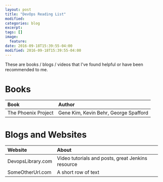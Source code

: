 ```yaml
---
layout: post
title: "DevOps Reading List"
modified:
categories: blog
excerpt:
tags: []
image:
  feature:
date: 2016-09-18T15:39:55-04:00
modified: 2016-09-18T15:39:55-04:00
---
```


These are books / blogs / videos that I've found helpful or have been recommended to me.

# Books

| Book | Author |
|:-----|:-------|
| The Phoenix Project | Gene Kim, Kevin Behr, George Spafford |

# Blogs and Websites

| Website | About |
|:--------|:------|
| DevopsLibrary.com | Video tutorials and posts, great Jenkins resource |
| SomeOtherUrl.com  | A short row of text |